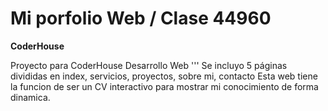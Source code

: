 # Mi porfolio Web / Clase 44960

**CoderHouse**

Proyecto para CoderHouse Desarrollo Web
'''
Se incluyo 5 páginas divididas en index, servicios, proyectos, sobre mi, contacto
Esta web tiene la funcion de ser un CV interactivo para mostrar mi conocimiento de forma dinamica.
